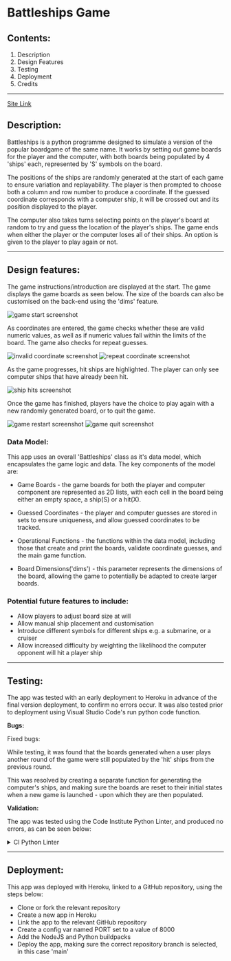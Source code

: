 # Battleships Game
## Contents:
1. Description
2. Design Features
3. Testing
4. Deployment
5. Credits

--------------

[Site Link](https://battleshipshg-03b28f4389d2.herokuapp.com/)

## Description:

Battleships is a python programme designed to simulate a version of the popular boardgame of the same name. It works by setting out game boards for the player and the computer, with both boards being populated by 4 'ships' each, represented by 'S' symbols on the board. 

The positions of the ships are randomly generated at the start of each game to ensure variation and replayability. The player is then prompted to choose both a column and row number to produce a coordinate. If the guessed coordinate corresponds with a computer ship, it will be crossed out and its position displayed to the player. 

The computer also takes turns selecting points on the player's board at random to try and guess the location of the player's ships. The game ends when either the player or the computer loses all of their ships. An option is given to the player to play again or not. 

--------------

## Design features: 

The game instructions/introduction are displayed at the start. The game displays the game boards as seen below. The size of the boards can also be customised on the back-end using the 'dims' feature.

![game start screenshot](assets/images/game_start.png)

As coordinates are entered, the game checks whether these are valid numeric values, as well as if numeric values fall within the limits of the board. The game also checks for repeat guesses.

![invalid coordinate screenshot](assets/images/invalid_coord.png)  ![repeat coordinate screenshot](assets/images/repeat_coord.png)  

As the game progresses, hit ships are highlighted. The player can only see computer ships that have already been hit.

![ship hits screenshot](assets/images/ship_hit.png)

Once the game has finished, players have the choice to play again with a new randomly generated board, or to quit the game.

![game restart screenshot](assets/images/game_restart.png)  ![game quit screenshot](assets/images/game_quit.png)


### Data Model:

This app uses an overall 'Battleships' class as it's data model, which encapsulates the game logic and data. The key components of the model are: 

- Game Boards - the game boards for both the player and computer component are represented as 2D lists, with each cell in the board being either an empty space, a ship(S) or a hit(X).
  
- Guessed Coordinates - the player and computer guesses are stored in sets to ensure uniqueness, and allow guessed coordinates to be tracked.
  
- Operational Functions - the functions within the data model, including those that create and print the boards, validate coordinate guesses, and the main game function.

- Board Dimensions('dims') - this parameter represents the dimensions of the board, allowing the game to potentially be adapted to create larger boards.


### Potential future features to include:
- Allow players to adjust board size at will
- Allow manual ship placement and customisation
- Introduce different symbols for different ships e.g. a submarine, or a cruiser
- Allow increased difficulty by weighting the likelihood the computer opponent will hit a player ship

--------------
## Testing:

The app was tested with an early deployment to Heroku in advance of the final version deployment, to confirm no errors occur. It was also tested prior to deployment using Visual Studio Code's run python code function.

**Bugs:**

Fixed bugs:

While testing, it was found that the boards generated when a user plays another round of the game were still populated by the 'hit' ships from the previous round.

This was resolved by creating a separate function for generating the computer's ships, and making sure the boards are reset to their initial states when a new game is launched - upon which they are then populated.

**Validation:**

The app was tested using the Code Institute Python Linter, and produced no errors, as can be seen below:
<details><summary>CI Python Linter</summary>



</details>

--------------
## Deployment:

This app was deployed with Heroku, linked to a GitHub repository, using the steps below:
- Clone or fork the relevant repository
- Create a new app in Heroku
- Link the app to the relevant GitHub repository
- Create a config var named PORT set to a value of 8000
- Add the NodeJS and Python buildpacks
- Deploy the app, making sure the correct repository branch is selected, in this case 'main'



